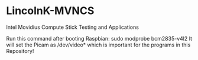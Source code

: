 # LincolnK-MVNCS
Intel Movidius Compute Stick Testing and Applications

Run this command after booting Raspbian: sudo modprobe bcm2835-v4l2
It will set the Picam as /dev/video* which is important for the programs in this Repository!
